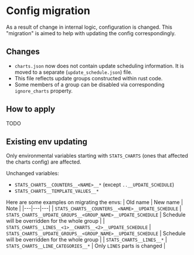 # Config migration

As a result of change in internal logic, configuration is changed.
This "migration" is aimed to help with updating the config correspondingly.

## Changes
- `charts.json` now does not contain update scheduling information. It is moved
to a separate (`update_schedule.json`) file.
- This file reflects update groups constructed within rust code.
- Some members of a group can be disabled via corresponding `ignore_charts` property.

## How to apply
TODO

## Existing env updating
Only environmental variables starting with `STATS_CHARTS` (ones that affected the charts config) are affected.

Unchanged variables:
- `STATS_CHARTS__COUNTERS__<NAME>__*` (except `..__UPDATE_SCHEDULE`) 
- `STATS_CHARTS__TEMPLATE_VALUES__*`

Here are some examples on migrating the envs:
| Old name |  New name | Note |
|---|---|---|
| `STATS_CHARTS__COUNTERS__<NAME>__UPDATE_SCHEDULE` | `STATS_CHARTS__UPDATE_GROUPS__<GROUP_NAME>__UPDATE_SCHEDULE` | Schedule will be overridden for the whole group |
| `STATS_CHARTS__LINES__<1>__CHARTS__<2>__UPDATE_SCHEDULE` | `STATS_CHARTS__UPDATE_GROUPS__<GROUP_NAME>__UPDATE_SCHEDULE` | Schedule will be overridden for the whole group |
| `STATS_CHARTS__LINES__*` | `STATS_CHARTS__LINE_CATEGORIES__*` | Only `LINES` parts is changed |
